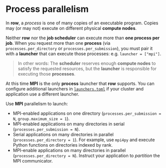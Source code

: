 # Process parallelism

In **row**, a *process* is one of many copies of an executable program. Copies may
(or may not) execute on different physical **compute nodes**.

Neither **row** nor the **job scheduler** can execute more than **one process per
job**. When you request more than one **process** (via `processes.per_directory` or
`processes.per_submission`), you must pair it with a **launcher** that can execute those
processes: e.g. `launcher = ["mpi"]`.

> In other words: The **scheduler** reserves enough **compute nodes** to satisfy
> the requested resources, but the **launcher** is responsible for executing those
> **processes**.

At this time **MPI** is the only **process** launcher that **row** supports. You can
configure additional launchers in [`launchers.toml`](../../launchers/index.md) if your
cluster and application use a different launcher.

Use **MPI** parallelism to launch:
* MPI-enabled applications on one directory (`processes.per_submission = N`,
  `group.maximum_size = 1`).
* MPI-enabled applications on many directories in serial
  (`processes.per_submission = N`).
* Serial applications on many directories in parallel (`processes.per_directory = 1`).
  For example, use `mpi4py` and execute Python functions on directories indexed by rank.
* MPI-enable applications on many directories in parallel
  (`processes.per_directory = N`). Instruct your application to *partition* the MPI
  communicator.
